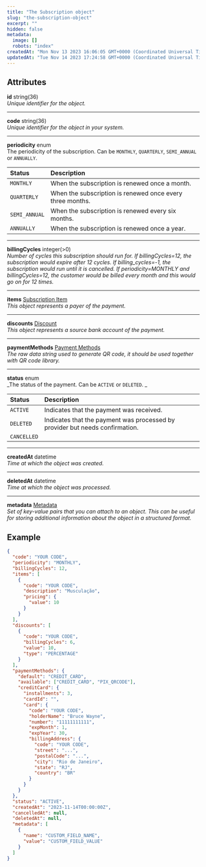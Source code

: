 ```yaml
---
title: "The Subscription object"
slug: "the-subscription-object"
excerpt: ""
hidden: false
metadata: 
  image: []
  robots: "index"
createdAt: "Mon Nov 13 2023 16:06:05 GMT+0000 (Coordinated Universal Time)"
updatedAt: "Tue Nov 14 2023 17:24:58 GMT+0000 (Coordinated Universal Time)"
---
```

## Attributes

**id** string(36)  
_Unique identifier for the object._

***

**code** string(36)  
_Unique identifier for the object in your system._

***

**periodicity** enum  
The periodicity of the subscription. Can be `MONTHLY`, `QUARTERLY`, `SEMI_ANNUAL`  or `ANNUALLY`.

| Status        | Description                                               |
| :------------ | :-------------------------------------------------------- |
| `MONTHLY`     | When the subscription is renewed once a month.            |
| `QUARTERLY`   | When the subscription is renewed once every three months. |
| `SEMI_ANNUAL` | When the subscription is renewed every six months.        |
| `ANNUALLY`    | When the subscription is renewed once a year.             |

***

**billingCycles** integer(>0)  
_Number of cycles this subscription should run for. If billingCycles=12, the subscription would expire after 12 cycles. If billing_cycles=-1, the subscription would run until it is cancelled. If periodicity=MONTHLY and billingCycles=12, the customer would be billed every month and this would go on for 12 times._

***

**items** [Subscription Item](ref:the-subscription-item-object)  
_This object represents a payer of the payment._

***

**discounts** [Discount](ref:the-discount-object)  
_This object represents a source bank account of the payment._

***

**paymentMethods** [Payment Methods](ref:the-payment-methods-object)  
_The raw data string used to generate QR code, it should be used together with QR code library._

***

**status** enum  
_The status of the payment. Can be `ACTIVE` or `DELETED`. _

| Status      | Description                                                                  |
| :---------- | :--------------------------------------------------------------------------- |
| `ACTIVE`    | Indicates that the payment was received.                                     |
| `DELETED`   | Indicates that the payment was processed by provider but needs confirmation. |
| `CANCELLED` |                                                                              |

***

**createdAt** datetime  
_Time at which the object was created._

***

**deletedAt** datetime  
_Time at which the object was processed._

***

**metadata** [Metadata](ref:metadata)  
_Set of key-value pairs that you can attach to an object. This can be useful for storing additional information about the object in a structured format._

## Example

```json
{
  "code": "YOUR CODE",
  "periodicity": "MONTHLY",
  "billingCycles": 12,
  "items": [
    {
      "code": "YOUR CODE",
      "description": "Musculação",
      "pricing": {
        "value": 10
      }
    }
  ],
  "discounts": [
    {
      "code": "YOUR CODE",
      "billingCycles": 6,
      "value": 10,
      "type": "PERCENTAGE"
    }
  ],
  "paymentMethods": {
    "default": "CREDIT_CARD",
    "available": ["CREDIT_CARD", "PIX_QRCODE"],
    "creditCard": {
      "installments": 3,
      "cardId": "",
      "card": {
        "code": "YOUR CODE",
        "holderName": "Bruce Wayne",
        "number": "11111111111",
        "expMonth": 1,
        "expYear": 30,
        "billingAddress": {
          "code": "YOUR CODE",
          "street": "...",
          "postalCode": "...",
          "city": "Rio de Janeiro",
          "state": "RJ",
          "country": "BR"
        }
      }
    }
  },
  "status": "ACTIVE",
  "createdAt": "2023-11-14T00:00:00Z",
  "cancelledAt": null,
  "deletedAt": null,
  "metadata": [
    {
      "name": "CUSTOM_FIELD_NAME", 
      "value": "CUSTOM_FIELD_VALUE"
    }
  ]
}
```
